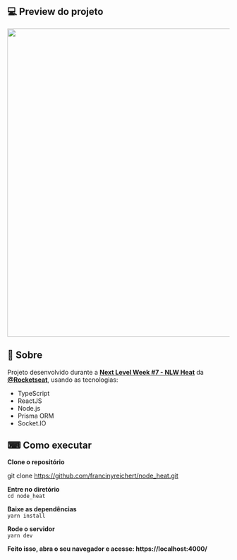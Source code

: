 <h2>💻 Preview do projeto </h2> 
<p align="center">
  <img src="" width="700" style="max-width:100%;">
 </p>
<h2> 📖 Sobre</h2> 
  <p>Projeto desenvolvido durante a <a href="https://nextlevelweek.com/inscricao/7"><strong>Next Level Week #7 - NLW Heat</strong></a> da <a href="https://github.com/Rocketseat"><strong>@Rocketseat</strong></a>, usando as tecnologias:</p>
  <ul>
    <li> TypeScript </li>
    <li> ReactJS </li>
    <li> Node.js </li>
    <li> Prisma ORM </li>
    <li> Socket.IO </li>
  </ul>
  
<h2>⌨ Como executar </h2>
<strong>Clone o repositório</strong>
<p>git clone <a href="https://github.com/francinyreichert/node_heat.git">https://github.com/francinyreichert/node_heat.git</a></p>

<strong>Entre no diretório</strong><br>
 <code>cd node_heat</code>

<strong>Baixe as dependências</strong><br>
 <code>yarn install </code>

<strong>Rode o servidor</strong><br>
  <code>yarn dev</code>

<strong>Feito isso, abra o seu navegador e acesse: https://localhost:4000/</strong>

